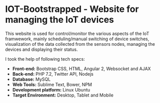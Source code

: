 
# IOT-Bootstrapped -  Website for managing the IoT devices
This website is used for control/monitor the various aspects of the IoT framwework, mainly scheduling/manual switching of device switches, visualization of the data collected from the sensors nodes, managing the devices and displaying their status.

I took the help of following tech specs:
* **Front-end:** Bootstrap CSS, HTML, Angular 2, Websocket and AJAX
* **Back-end:** PHP 7.2, Twitter API, Nodejs
* **Database:** MySQL
* **Web Tools:** Sublime Text, Bower, NPM
* **Development platform:** Linux Ubuntu
* **Target Environment:** Desktop, Tablet and Mobile
